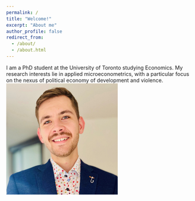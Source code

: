 ```yaml
---
permalink: /
title: "Welcome!"
excerpt: "About me"
author_profile: false
redirect_from: 
  - /about/
  - /about.html
---
```



 <div class="row">
    <div class="column">
    I am a PhD student at the University of Toronto studying Economics. My research interests lie in applied microeconometrics, with a particular focus on the nexus of political economy of development and violence.
  </div>
  <div class="column">
      <img src='/images/profile.png' width = 300>
  </div>
</div> 


